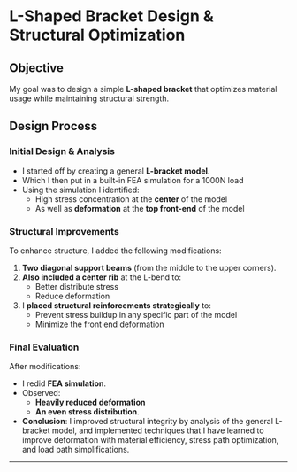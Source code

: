 # L-Shaped Bracket Design & Structural Optimization

## Objective
My goal was to design a simple **L-shaped bracket** that optimizes material usage while maintaining structural strength.



## Design Process

### Initial Design & Analysis
- I started off by creating a general **L-bracket model**.
- Which I then put in a built-in FEA simulation for a 1000N load
- Using the simulation I identified:
  - High stress concentration at the **center** of the model
  - As well as **deformation** at the **top front-end** of the model

### Structural Improvements
To enhance structure, I added the following modifications:
1. **Two diagonal support beams** (from the middle to the upper corners).
2. **Also included a center rib** at the L-bend to:
   - Better distribute stress
   - Reduce deformation
3. I **placed structural reinforcements strategically** to:
   - Prevent stress buildup in any specific part of the model
   - Minimize the front end deformation

### Final Evaluation
After modifications:
- I redid **FEA simulation**.
- Observed:
  - **Heavily reduced deformation**
  - **An even stress distribution**.
- **Conclusion**: I improved structural integrity by analysis of the general L-bracket model, and implemented techniques that I have learned to improve deformation with material efficiency, stress path optimization, and load path simplifications.
---
